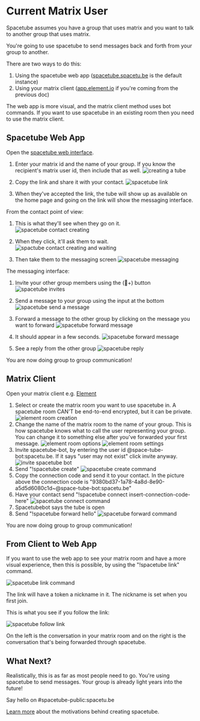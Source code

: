# Current Matrix User

Spacetube assumes you have a group that uses matrix and you want to talk to another group that uses matrix.

You're going to use spacetube to send messages back and forth from your group to another.

There are two ways to do this:

1. Using the spacetube web app ([spacetube.spacetu.be](spacetube.spacetu.be) is the default instance)
2. Using your matrix client ([app.element.io](app.element.io) if you're coming from the previous doc)

The web app is more visual, and the matrix client method uses bot commands. If you want to use spacetube in an existing room then you need to use the matrix client.

## Spacetube Web App

Open the [spacetube web interface](https://spacetube.spacetu.be). 

1. Enter your matrix id and the name of your group. If you know the recipient's matrix user id, then include that as well. ![creating a tube](./content/spacetube-create.jpg)

2. Copy the link and share it with your contact. ![spacetube link](./content/spacetube-copy.jpg)

3. When they've accepted the link, the tube will show up as available on the home page and going on the link will show the messaging interface.

From the contact point of view:

1. This is what they'll see when they go on it. ![spacetube contact creating](./content/spacetube-other-create.jpg)

2. When they click, it'll ask them to wait. ![spactube contact creating and waiting](./content/spacetube-other-create-wait.jpg)

3. Then take them to the messaging screen ![spacetube messaging](./content/spacetube-other-message-new.jpg)

The messaging interface:

1. Invite your other group members using the (🧍+) button ![spacetube invites](./content/spacetube-other-message-invite.jpg)

2. Send a message to your group using the input at the bottom ![spacetube send a message](./content/spacetube-other-message-sent.jpg)

3. Forward a message to the other group by clicking on the message you want to forward ![spacetube forward message](./content/spacetube-other-message-forward.jpg)

4. It should appear in a few seconds. ![spacetube forward message](./content/spacetube-other-message-forward-sent.jpg)

5. See a reply from the other group ![spacetube reply](./content/spacetube-other-message-reply.jpg)

You are now doing group to group communication!

## Matrix Client

Open your matrix client e.g. [Element](https://app.element.io)

1. Select or create the matrix room you want to use spacetube in. A spacetube room CAN'T be end-to-end encrypted, but it can be private. ![element room creation](./content/element-newroom.jpg)
2. Change the name of the matrix room to the name of your group. This is how spacetube knows what to call the user representing your group. You can change it to something else after you've forwarded your first message. ![element room options](./content/element-room-options.jpg)
![element room settings](./content/element-room-settings.jpg)
3. Invite spacetube-bot, by entering the user id @space-tube-bot:spacetu.be. If it says "user may not exist" click invite anyway. ![invite spacetube bot](./content/element-invite-spacetubebot.jpg)
4. Send "!spacetube create" ![spacetube create command](./content/element-spacetube-create.jpg)
5. Copy the connection code and send it to your contact. In the picture above the connection code is "9380bd37-1a78-4a8d-8e90-a5d5d6080c1d~@space-tube-bot:spacetu.be"
6. Have your contact send "!spacetube connect insert-connection-code-here"  ![spacetube connect command](./content/element-spacetube-connect.jpg)
7. Spacetubebot says the tube is open
8. Send "!spacetube forward hello" ![spacetube forward command](./content/element-spacetube-forward.jpg)

You are now doing group to group communication!

## From Client to Web App

If you want to use the web app to see your matrix room and have a more visual experience, then this is possible, by using the "!spacetube link" command.

![spacetube link command](./content/element-spacetube-link.jpg)

The link will have a token a nickname in it. The nickname is set when you first join.

This is what you see if you follow the link:

![spacetube follow link](./content/element-spacetube-link-followed.jpg)

On the left is the conversation in your matrix room and on the right is the conversation that's being forwarded through spacetube.

## What Next?

Realistically, this is as far as most people need to go. You're using spacetube to send messages. Your group is already light years into the future!

Say hello on #spacetube-public:spacetu.be

[Learn more](./why.html) about the motivations behind creating spacetube.
